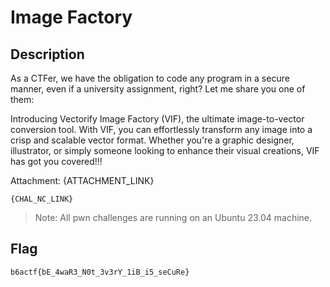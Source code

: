 Image Factory
===

## Description

As a CTFer, we have the obligation to code any program in a secure manner, even if a university assignment, right?  Let me share you one of them:

Introducing Vectorify Image Factory (VIF), the ultimate image-to-vector conversion tool. With VIF, you can effortlessly transform any image into a crisp and scalable vector format. Whether you're a graphic designer, illustrator, or simply someone looking to enhance their visual creations, VIF has got you covered!!!

Attachment: {ATTACHMENT_LINK}

```
{CHAL_NC_LINK}
```

> Note: All pwn challenges are running on an Ubuntu 23.04 machine.

## Flag

`b6actf{bE_4waR3_N0t_3v3rY_1iB_i5_seCuRe}`
